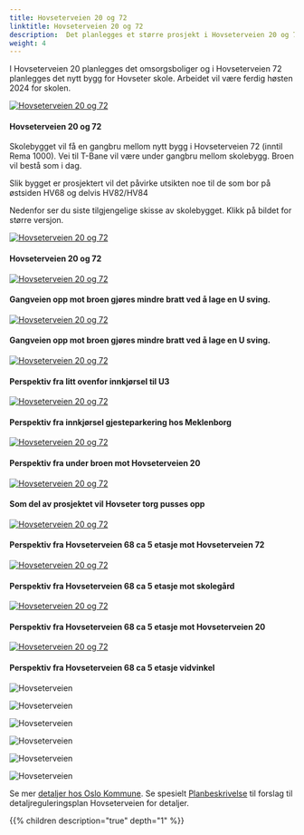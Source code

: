 ```yaml
---
title: Hovseterveien 20 og 72
linktitle: Hovseterveien 20 og 72
description:  Det planlegges et større prosjekt i Hovseterveien 20 og 72 som vil påvirke Setra borettslag
weight: 4
---
```


<!-- markdownlint-disable MD033 -->

I Hovseterveien 20 planlegges det omsorgsboliger og i Hovseterveien 72 planlegges det nytt bygg for Hovseter skole. Arbeidet vil være ferdig høsten 2024 for skolen.

<figur>
    <a href="hv2072_1.jpg">
        <img src="hv2072_1s.jpg" alt="Hovseterveien 20 og 72" title="Hovseterveien 20 og 72">
    </a>
    <figcaption><h4>Hovseterveien 20 og 72</h4></figcaption>
</figur>

Skolebygget vil få en gangbru mellom nytt bygg i Hovseterveien 72 (inntil Rema 1000). Vei til T-Bane vil være under gangbru mellom skolebygg. Broen vil bestå som i dag. 

Slik bygget er prosjektert vil det påvirke utsikten noe til de som bor på østsiden HV68 og delvis HV82/HV84

Nedenfor ser du siste tilgjengelige skisse av skolebygget. Klikk på bildet for større versjon.

<figur>
    <a href="hv2072_2.jpg">
        <img src="hv2072_2s.jpg" alt="Hovseterveien 20 og 72" title="Hovseterveien 20 og 72">
    </a>
    <figcaption><h4>Hovseterveien 20 og 72</h4></figcaption>
</figur>

<figur>
    <a href="hv2072_3.jpg">
        <img src="hv2072_3s.jpg" alt="Hovseterveien 20 og 72" title="Hovseterveien 20 og 72">
    </a>
    <figcaption><h4>Gangveien opp mot broen gjøres mindre bratt ved å lage en U sving.</h4></figcaption>
</figur>


<figur>
    <a href="hv2072_4.jpg">
        <img src="hv2072_4s.jpg" alt="Hovseterveien 20 og 72" title="Hovseterveien 20 og 72">
    </a>
    <figcaption><h4>Gangveien opp mot broen gjøres mindre bratt ved å lage en U sving.</h4></figcaption>
</figur>

<figur>
    <a href="hv2072_5.jpg">
        <img src="hv2072_5s.jpg" alt="Hovseterveien 20 og 72" title="Hovseterveien 20 og 72">
    </a>
    <figcaption><h4>Perspektiv fra litt ovenfor innkjørsel til U3</h4></figcaption>
</figur>

<figur>
    <a href="hv2072_6.jpg">
        <img src="hv2072_6s.jpg" alt="Hovseterveien 20 og 72" title="Hovseterveien 20 og 72">
    </a>
    <figcaption><h4>Perspektiv fra innkjørsel gjesteparkering hos Meklenborg</h4></figcaption>
</figur>

<figur>
    <a href="hv2072_7.jpg">
        <img src="hv2072_7s.jpg" alt="Hovseterveien 20 og 72" title="Hovseterveien 20 og 72">
    </a>
    <figcaption><h4>Perspektiv fra under broen mot Hovseterveien 20</h4></figcaption>
</figur>

<figur>
    <a href="hv2072_8.jpg">
        <img src="hv2072_8s.jpg" alt="Hovseterveien 20 og 72" title="Hovseterveien 20 og 72">
    </a>
    <figcaption><h4>Som del av prosjektet vil Hovseter torg pusses opp</h4></figcaption>
</figur>


<figur>
    <a href="hv2072_9.jpg">
        <img src="hv2072_9s.jpg" alt="Hovseterveien 20 og 72" title="Hovseterveien 20 og 72">
    </a>
    <figcaption><h4>Perspektiv fra Hovseterveien 68 ca 5 etasje mot Hovseterveien 72</h4></figcaption>
</figur>

<figur>
    <a href="hv2072_10.jpg">
        <img src="hv2072_10s.jpg" alt="Hovseterveien 20 og 72" title="Hovseterveien 20 og 72">
    </a>
    <figcaption><h4>Perspektiv fra Hovseterveien 68 ca 5 etasje mot skolegård</h4></figcaption>
</figur>


<figur>
    <a href="hv2072_11.jpg">
        <img src="hv2072_11s.jpg" alt="Hovseterveien 20 og 72" title="Hovseterveien 20 og 72">
    </a>
    <figcaption><h4>Perspektiv fra Hovseterveien 68 ca 5 etasje mot Hovseterveien 20</h4></figcaption>
</figur>

<figur>
    <a href="hv2072_12.jpg">
        <img src="hv2072_12s.jpg" alt="Hovseterveien 20 og 72" title="Hovseterveien 20 og 72">
    </a>
    <figcaption><h4>Perspektiv fra Hovseterveien 68 ca 5 etasje vidvinkel</h4></figcaption>
</figur>

![Hovseterveien](hv20_3.png "Fra Hamborg barnehage")

![Hovseterveien](DJI_0899.jpg "Slik det ser ut i dag")

![Hovseterveien](hv20_4.png "Hovseterveien 20")

![Hovseterveien](hv20_5.png "Hovseterveien 20")

![Hovseterveien](DJI_0539.jpg "Slik det ser ut i dag")

![Hovseterveien](DJI_0882.jpg "Slik det ser ut i dag")













Se mer [detaljer hos Oslo Kommune](https://innsyn.pbe.oslo.kommune.no/saksinnsyn/casedet.asp?direct=Y&mode=all&caseno=201617238&Dateparam=07/18/2019&sti=). Se spesielt [Planbeskrivelse](https://innsyn.pbe.oslo.kommune.no/saksinnsyn/showfile.asp?jno=2021158288&fileid=9937835) til forslag til detaljreguleringsplan Hovseterveien for detaljer.

{{% children description="true" depth="1" %}}
